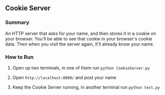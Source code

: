 ## Cookie Server

### Summary

An HTTP server that asks for your name, and then stores it in a cookie on your browser.
You'll be able to see that cookie in your browser's cookie data.
Then when you visit the server again, it'll already know your name.

### How to Run

1. Open up two terminals, in one of them run `python CookieServer.py`

2. Open `http://localhost:8000/` and post your name

3. Keep the Cookie Server running, in another terminal run `python test.py`
